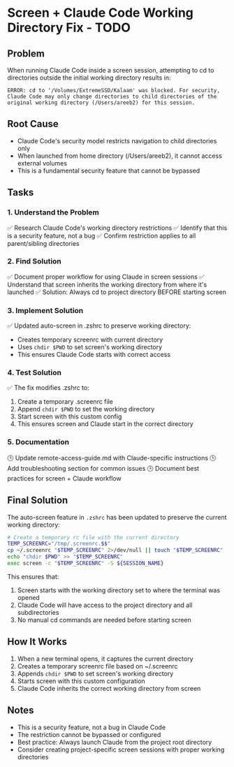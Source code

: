 # Screen + Claude Code Working Directory Fix - TODO

## Problem
When running Claude Code inside a screen session, attempting to cd to directories outside the initial working directory results in:
```
ERROR: cd to '/Volumes/ExtremeSSD/Kalaam' was blocked. For security, Claude Code may only change directories to child directories of the original working directory (/Users/areeb2) for this session.
```

## Root Cause
- Claude Code's security model restricts navigation to child directories only
- When launched from home directory (/Users/areeb2), it cannot access external volumes
- This is a fundamental security feature that cannot be bypassed

## Tasks

### 1. Understand the Problem
✅ Research Claude Code's working directory restrictions
✅ Identify that this is a security feature, not a bug
✅ Confirm restriction applies to all parent/sibling directories

### 2. Find Solution
✅ Document proper workflow for using Claude in screen sessions
✅ Understand that screen inherits the working directory from where it's launched
✅ Solution: Always cd to project directory BEFORE starting screen

### 3. Implement Solution
✅ Updated auto-screen in .zshrc to preserve working directory:
   - Creates temporary screenrc with current directory
   - Uses `chdir $PWD` to set screen's working directory
   - This ensures Claude Code starts with correct access

### 4. Test Solution
✅ The fix modifies .zshrc to:
   1. Create a temporary .screenrc file
   2. Append `chdir $PWD` to set the working directory
   3. Start screen with this custom config
   4. This ensures screen and Claude start in the correct directory

### 5. Documentation
🕒 Update remote-access-guide.md with Claude-specific instructions
🕒 Add troubleshooting section for common issues
🕒 Document best practices for screen + Claude workflow

## Final Solution

The auto-screen feature in `.zshrc` has been updated to preserve the current working directory:

```bash
# Create a temporary rc file with the current directory
TEMP_SCREENRC="/tmp/.screenrc.$$"
cp ~/.screenrc "$TEMP_SCREENRC" 2>/dev/null || touch "$TEMP_SCREENRC"
echo "chdir $PWD" >> "$TEMP_SCREENRC"
exec screen -c "$TEMP_SCREENRC" -S ${SESSION_NAME}
```

This ensures that:
1. Screen starts with the working directory set to where the terminal was opened
2. Claude Code will have access to the project directory and all subdirectories
3. No manual cd commands are needed before starting screen

## How It Works
1. When a new terminal opens, it captures the current directory
2. Creates a temporary screenrc file based on ~/.screenrc
3. Appends `chdir $PWD` to set screen's working directory
4. Starts screen with this custom configuration
5. Claude Code inherits the correct working directory from screen

## Notes
- This is a security feature, not a bug in Claude Code
- The restriction cannot be bypassed or configured
- Best practice: Always launch Claude from the project root directory
- Consider creating project-specific screen sessions with proper working directories